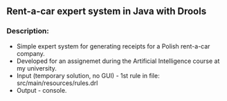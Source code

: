 ## Rent-a-car expert system in Java with Drools

### Description:
- Simple expert system for generating receipts for a Polish rent-a-car company.
- Developed for an assignemet during the Artificial Intelligence course at my university.
- Input (temporary solution, no GUI) - 1st rule in file: src/main/resources/rules.drl
- Output - console.
